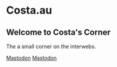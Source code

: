 # Costa.au

## Welcome to Costa's Corner
The a small corner on the interwebs. 


<a rel="me" href="https://ioc.exchange/@co5ta">Mastodon</a>
<a rel="me" href="https://infosec.exchange/@costa">Mastodon</a>
